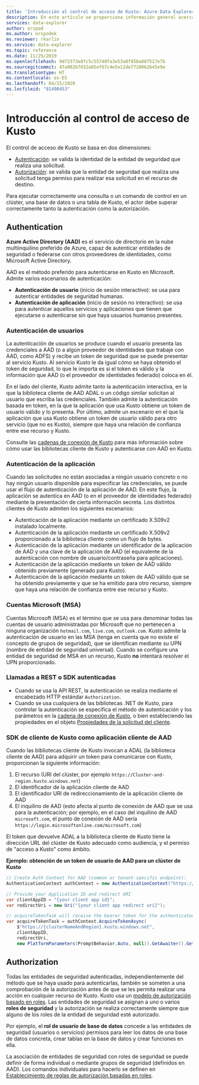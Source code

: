 ```yaml
---
title: 'Introducción al control de acceso de Kusto: Azure Data Explorer | Microsoft Docs'
description: En este artículo se proporciona información general acerca del control de acceso de Kusto en Azure Data Explorer.
services: data-explorer
author: orspod
ms.author: orspodek
ms.reviewer: rkarlin
ms.service: data-explorer
ms.topic: reference
ms.date: 11/25/2019
ms.openlocfilehash: 9d72373e8fc5c55740fa3e53a8f850a887517e7b
ms.sourcegitcommit: 47a002b7032a05ef67c4e5e12de7720062645e9e
ms.translationtype: HT
ms.contentlocale: es-ES
ms.lasthandoff: 04/15/2020
ms.locfileid: "81490453"
---
```

# <a name="kusto-access-control-overview"></a>Introducción al control de acceso de Kusto

El control de acceso de Kusto se basa en dos dimensiones:
* [Autenticación](#authentication): se valida la identidad de la entidad de seguridad que realiza una solicitud.
* [Autorización](#authorization): se valida que la entidad de seguridad que realiza una solicitud tenga permiso para realizar esa solicitud en el recurso de destino.

Para ejecutar correctamente una consulta o un comando de control en un clúster, una base de datos o una tabla de Kusto, el actor debe superar correctamente tanto la autenticación como la autorización.

## <a name="authentication"></a>Authentication


**Azure Active Directory (AAD)** es el servicio de directorio en la nube multiinquilino preferido de Azure, capaz de autenticar entidades de seguridad o federarse con otros proveedores de identidades, como Microsoft Active Directory.

AAD es el método preferido para autenticarse en Kusto en Microsoft. Admite varios escenarios de autenticación:
* **Autenticación de usuario** (inicio de sesión interactivo): se usa para autenticar entidades de seguridad humanas.
* **Autenticación de aplicación** (inicio de sesión no interactivo): se usa para autenticar aquellos servicios y aplicaciones que tienen que ejecutarse o autenticarse sin que haya usuarios humanos presentes. 

### <a name="user-authentication"></a>Autenticación de usuarios
La autenticación de usuarios se produce cuando el usuario presenta las credenciales a AAD (o a algún proveedor de identidades que trabaje con AAD, como ADFS) y recibe un token de seguridad que se puede presentar al servicio Kusto. Al servicio Kusto le da igual cómo se haya obtenido el token de seguridad, lo que le importa es si el token es válido y la información que AAD (o el proveedor de identidades federado) coloca en él.

En el lado del cliente, Kusto admite tanto la autenticación interactiva, en la que la biblioteca cliente de AAD ADAL o un código similar solicitan al usuario que escriba las credenciales. También admite la autenticación basada en token, en la que la aplicación que usa Kusto obtiene un token de usuario válido y lo presenta. Por último, admite un escenario en el que la aplicación que usa Kusto obtiene un token de usuario válido para otro servicio (que no es Kusto), siempre que haya una relación de confianza entre ese recurso y Kusto.

Consulte las [cadenas de conexión de Kusto](../../api/connection-strings/kusto.md) para más información sobre cómo usar las bibliotecas cliente de Kusto y autenticarse con AAD en Kusto.

### <a name="application-authentication"></a>Autenticación de la aplicación
Cuando las solicitudes no están asociadas a ningún usuario concreto o no hay ningún usuario disponible para especificar las credenciales, se puede usar el flujo de autenticación de la aplicación de AAD. En este flujo, la aplicación se autentica en AAD (o en el proveedor de identidades federado) mediante la presentación de cierta información secreta. Los distintos clientes de Kusto admiten los siguientes escenarios:

* Autenticación de la aplicación mediante un certificado X.509v2 instalado localmente.
* Autenticación de la aplicación mediante un certificado X.509v2 proporcionado a la biblioteca cliente como un flujo de bytes.
* Autenticación de la aplicación mediante un identificador de la aplicación de AAD y una clave de la aplicación de AAD (el equivalente de la autenticación con nombre de usuario/contraseña para aplicaciones).
* Autenticación de la aplicación mediante un token de AAD válido obtenido previamente (generado para Kusto).
* Autenticación de la aplicación mediante un token de AAD válido que se ha obtenido previamente y que se ha emitido para otro recurso, siempre que haya una relación de confianza entre ese recurso y Kusto.


### <a name="microsoft-accounts-msas"></a>Cuentas Microsoft (MSA)
Cuentas Microsoft (MSA) es el término que se usa para denominar todas las cuentas de usuario administradas por Microsoft que no pertenecen a ninguna organización `hotmail.com`, `live.com`, `outlook.com`.
Kusto admite la autenticación de usuario en las MSA (tenga en cuenta que no existe el concepto de grupos de seguridad), que se identifican mediante su UPN (nombre de entidad de seguridad universal).
Cuando se configure una entidad de seguridad de MSA en un recurso, Kusto **no** intentará resolver el UPN proporcionado.

### <a name="authenticated-sdk-or-rest-calls"></a>Llamadas a REST o SDK autenticadas
* Cuando se usa la API REST, la autenticación se realiza mediante el encabezado HTTP estándar `Authorization`.
* Cuando se usa cualquiera de las bibliotecas .NET de Kusto, para controlar la autenticación se especifica el método de autenticación y los parámetros en la [cadena de conexión de Kusto](../../api/connection-strings/kusto.md), o bien estableciendo las propiedades en el objeto [Propiedades de la solicitud del cliente](https://kusto.azurewebsites.net/docs/api/request-properties.html).

### <a name="kusto-client-sdk-as-an-aad-client-application"></a>SDK de cliente de Kusto como aplicación cliente de AAD
Cuando las bibliotecas cliente de Kusto invocan a ADAL (la biblioteca cliente de AAD) para adquirir un token para comunicarse con Kusto, proporcionan la siguiente información:

1. El recurso (URI del clúster, por ejemplo `https://Cluster-and-region.kusto.windows.net`)
2. El identificador de la aplicación cliente de AAD
3. El identificador URI de redireccionamiento de la aplicación cliente de AAD
4. El inquilino de AAD (esto afecta al punto de conexión de AAD que se usa para la autenticación; por ejemplo, en el caso del inquilino de AAD `microsoft.com`, el punto de conexión de AAD sería `https://login.microsoftonline.com/microsoft.com`)

El token que devuelve ADAL a la biblioteca cliente de Kusto tiene la dirección URL del clúster de Kusto adecuado como audiencia, y el permiso de "acceso a Kusto" como ámbito.

**Ejemplo: obtención de un token de usuario de AAD para un clúster de Kusto**
```csharp
// Create Auth Context for AAD (common or tenant-specific endpoint):
AuthenticationContext authContext = new AuthenticationContext("https://login.microsoftonline.com/{AAD TenantID or name}");

// Provide your Application ID and redirect URI
var clientAppID = "{your client app id}";
var redirectUri = new Uri("{your client app redirect uri}");

// acquireTokenTask will receive the bearer token for the authenticated user
var acquireTokenTask = authContext.AcquireTokenAsync(
    $"https://{clusterNameAndRegion}.kusto.windows.net",
    clientAppID,
    redirectUri,
    new PlatformParameters(PromptBehavior.Auto, null)).GetAwaiter().GetResult();
```


## <a name="authorization"></a>Authorization

Todas las entidades de seguridad autenticadas, independientemente del método que se haya usado para autenticarlas, también se someten a una comprobación de la autorización antes de que se les permita realizar una acción en cualquier recurso de Kusto.
Kusto usa un [modelo de autorización basado en roles](role-based-authorization.md). Las entidades de seguridad se asignan a uno o varios **roles de seguridad** y la autorización se realiza correctamente siempre que alguno de los roles de la entidad de seguridad esté autorizado.

Por ejemplo, el **rol de usuario de base de datos** concede a las entidades de seguridad (usuarios o servicios) permisos para leer los datos de una base de datos concreta, crear tablas en la base de datos y crear funciones en ella.

La asociación de entidades de seguridad con roles de seguridad se puede definir de forma individual o mediante grupos de seguridad (definidos en AAD). Los comandos individuales para hacerlo se definen en [Establecimiento de reglas de autorización basadas en roles](../security-roles.md).

